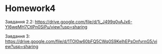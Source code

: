 # Homework4
Завдання 2.2: https://drive.google.com/file/d/1j_J499q0vAJx6-YI6weMH7CtlPn0SiPu/view?usp=sharing

Завдання 3: https://drive.google.com/file/d/1TOl0w60bFQ5CWq0S9KelhEPsOnfyrnG5/view?usp=sharing
